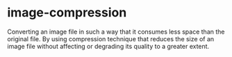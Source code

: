 # image-compression
Converting an image file in such a way that it consumes less space than the original file. By using compression technique that reduces the size of an image file without affecting or degrading its quality to a greater extent.

